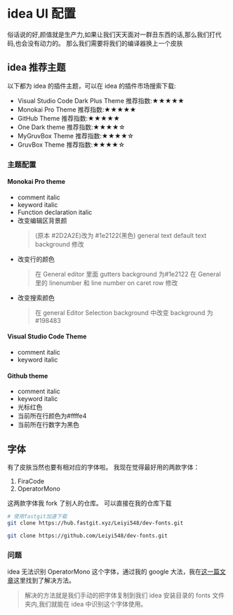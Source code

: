 # idea UI 配置

俗话说的好,颜值就是生产力,如果让我们天天面对一群丑东西的话,那么我们打代码,也会没有动力的。
那么我们需要将我们的编译器换上一个皮肤

## idea 推荐主题

以下都为 idea 的插件主题，可以在 idea 的插件市场搜索下载:

- Visual Studio Code Dark Plus Theme 推荐指数:★★★★★
- Monokai Pro Theme 推荐指数:★★★★★
- GitHub Theme 推荐指数:★★★★★
- One Dark theme 推荐指数:★★★★☆
- MyGruvBox Theme 推荐指数:★★★★☆
- GruvBox Theme 推荐指数:★★★★☆

### 主题配置

#### Monokai Pro theme

- comment italic
- keyword italic
- Function declaration italic
- 改变编辑区背景颜
  > (原本 #2D2A2E)改为 #1e2122(黑色) general text default text background 修改
- 改变行的颜色
  > 在 General editor 里面 gutters background 为#1e2122
  > 在 General 里的 linenumber 和 line number on caret row 修改
- 改变搜索颜色
  > 在 general Editor Selection background 中改变 background 为#198483

#### Visual Studio Code Theme

- comment italic
- keyword italic

#### Github theme

- comment italic
- keyword italic
- 光标红色
- 当前所在行颜色为#ffffe4
- 当前所在行数字为黑色

## 字体

有了皮肤当然也要有相对应的字体啦。
我现在觉得最好用的两款字体：

1. FiraCode
2. OperatorMono

这两款字体我 fork 了别人的仓库。
可以直接在我的仓库下载

```sh
# 使用fastgit加速下载
git clone https://hub.fastgit.xyz/Leiyi548/dev-fonts.git

git clone https://github.com/Leiyi548/dev-fonts.git
```

### 问题

idea 无法识别 OperatorMono 这个字体，通过我的 google 大法，我在[这一篇文章](https://youtrack.jetbrains.com/issue/IDEA-180897#focus=streamItem-27-3474742.0-0)这里找到了解决方法。

> 解决的方法就是我们手动的把字体复制到我们 idea 安装目录的 fonts 文件夹内,我们就能在 idea 中识别这个字体使用。
